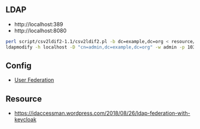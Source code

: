 ## LDAP

- http://localhost:389
- http://localhost:8080

```bash
perl script/csv2ldif2-1.1/csv2ldif2.pl -b dc=example,dc=org < resource/MOCK_DATA.csv > resource/mock_data.ldif
ldapmodify -h localhost -D "cn=admin,dc=example,dc=org" -w admin -p 10389 -a -f resource/mock_data.ldif
```

## Config

- [User Federation](images/ldap.png)

## Resource

- https://idaccessman.wordpress.com/2018/08/26/ldap-federation-with-keycloak